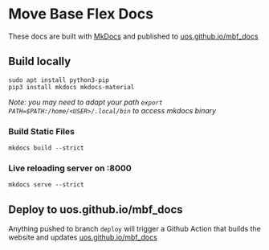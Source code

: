 # Move Base Flex Docs

These docs are built with [MkDocs](https://mkdocs.org) and published to [uos.github.io/mbf_docs](https://uos.github.io/mbf_docs)

## Build locally

```
sudo apt install python3-pip
pip3 install mkdocs mkdocs-material
```

*Note: you may need to adapt your path `export PATH=$PATH:/home/<USER>/.local/bin` to access mkdocs binary*

### Build Static Files

```
mkdocs build --strict
```

### Live reloading server on :8000

```
mkdocs serve --strict
```

## Deploy to uos.github.io/mbf_docs

Anything pushed to branch `deploy` will trigger a Github Action that builds the website and updates [uos.github.io/mbf_docs](https://uos.github.io/mbf_docs)